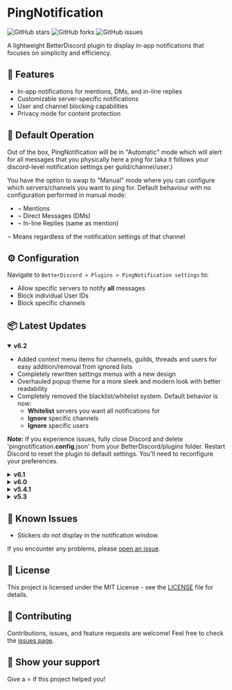 # PingNotification

![GitHub stars](https://img.shields.io/github/stars/DaddyBoard/PingNotification?style=social)
![GitHub forks](https://img.shields.io/github/forks/DaddyBoard/PingNotification?style=social)
![GitHub issues](https://img.shields.io/github/issues/DaddyBoard/PingNotification)

A lightweight BetterDiscord plugin to display in-app notifications that focuses on simplicity and efficiency.

## 🚀 Features

- In-app notifications for mentions, DMs, and in-line replies
- Customizable server-specific notifications
- User and channel blocking capabilities
- Privacy mode for content protection

## 🔧 Default Operation

Out of the box, PingNotification will be in "Automatic" mode which will alert for all messages that you physically here a ping for (aka it follows your discord-level notification settings per guild/channel/user.) 

You have the option to swap to "Manual" mode where you can configure which servers/channels you want to ping for.
Default behaviour with no configuration performed in manual mode:
- ¬ Mentions
- ¬ Direct Messages (DMs)
- ¬ In-line Replies (same as mention)
  
¬ Means regardless of the notification settings of that channel 
## ⚙️ Configuration

Navigate to `BetterDiscord > Plugins > PingNotification settings` to:
- Allow specific servers to notify **all** messages
- Block individual User IDs
- Block specific channels

## 📦 Latest Updates

<details open>
<summary><strong>v6.2</strong></summary>

- Added context menu items for channels, guilds, threads and users for easy addition/removal from ignored lists
- Completely rewritten settings menus with a new design
- Overhauled popup theme for a more sleek and modern look with better readability
- Completely removed the blacklist/whitelist system. Default behavior is now:
  - **Whitelist** servers you want all notifications for
  - **Ignore** specific channels
  - **Ignore** specific users
  
**Note:** If you experience issues, fully close Discord and delete 'pingnotification.**config**.json' from your BetterDiscord/plugins folder. Restart Discord to reset the plugin to default settings. You'll need to reconfigure your preferences.
</details>

<details>
<summary><strong>v6.1</strong></summary>

- Added logic to handle forwarded messages gracefully.
</details>

<details>
<summary><strong>v6.0</strong></summary>

- **Major change:** Moved away from ZeresPluginLibrary to use built-in BdApi.
- General code improvements and optimizations.
</details>

<details>
<summary><strong>v5.4.1</strong></summary>

- You can now swipe the notification to the left or right to close it, depending on notification location.
- Added a new setting to show nicknames instead of usernames from the server the message was sent in. *Disabled by default.*
- Added a new setting to show senders color based on their role from the server the message was sent in. *Disabled by default.*
- General code improvements and optimizations.
</details>

<details>
<summary><strong>v5.3</strong></summary>

- Enhanced settings panel for improved user experience
- Added count indicators for selected channels and guilds
- Introduced privacy mode to blur notification content until hover
  
![v5.3 Demo](https://i.imgur.com/Y69pIG0.gif)
</details>

## 🐛 Known Issues

- Stickers do not display in the notification window.

If you encounter any problems, please [open an issue](https://github.com/DaddyBoard/PingNotification/issues).

## 📄 License

This project is licensed under the MIT License - see the [LICENSE](LICENSE) file for details.

## 🤝 Contributing

Contributions, issues, and feature requests are welcome! Feel free to check the [issues page](https://github.com/DaddyBoard/PingNotification/issues).

## 🌟 Show your support

Give a ⭐️ if this project helped you!
